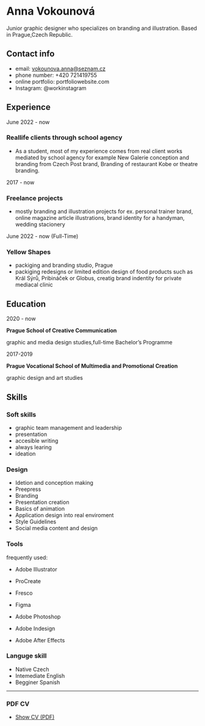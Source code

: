
# Anna Vokounová
 Junior graphic designer who specializes on branding and illustration. Based in Prague,Czech Republic. 

## Contact info
 - email: vokounova.anna@seznam.cz
 - phone number: +420 721419755
 - online portfolio: portfoliowebsite.com
 - Instagram: @workinstagram

## Experience

June 2022 - now
### Reallife clients through school agency ###

- As a student, most of my experience comes from real client works mediated by school agency for example New Galerie conception and branding from Czech Post brand, Branding of restaurant Kobe or theatre branding. 
  


2017 - now
### Freelance projects ###
- mostly branding and illustration projects for ex. personal trainer brand, online magazine article illustrations, brand identity for a handyman, wedding stacionery


June 2022 - now (Full-Time)
### Yellow Shapes ###
- packiging and branding studio, Prague
 - packiging redesigns or limited edition design of food products such as Král Sýrů, Pribináček or Globus, creatig brand indentity for private mediacal clinic 

## Education

2020 - now

**Prague School of Creative Communication**

graphic and media design studies,full-time Bachelor’s Programme

2017-2019

**Prague Vocational School of Multimedia and Promotional Creation**

graphic design and art studies

## Skills

### Soft skills
- graphic team management and leadership
- presentation 
- accesible writing
- always learing 
- ideation 

### Design
- Idetion and conception making
- Preepress
- Branding
- Presentation creation
- Basics of animation
- Application design into real enviroment 
- Style Guidelines
- Social media content and design

### Tools
frequently used: 
- Adobe Illustrator
- ProCreate
- Fresco
- Figma 

- Adobe Photoshop
- Adobe Indesign
- Adobe After Effects

### Languge skill
- Native Czech
- Intemediate English
- Begginer Spanish
-------
### PDF CV 
- [Show CV (PDF)](cv-2022-12-vokounova.pdf) <!-- At the top or bottom? -->
